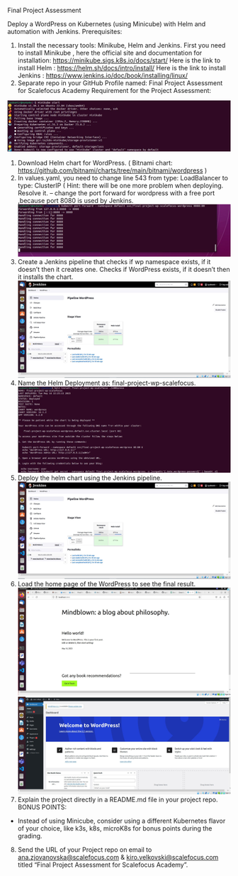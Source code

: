 Final Project Assessment

Deploy a WordPress on Kubernetes (using Minicube) with Helm and
automation with Jenkins.
Prerequisites:
1. Install the necessary tools: Minikube, Helm and Jenkins.
First you need to install Minikube , here the official site and documentation for installation: https://minikube.sigs.k8s.io/docs/start/
Here is the link to install Helm :  https://helm.sh/docs/intro/install/
Here is the link to install Jenkins :  https://www.jenkins.io/doc/book/installing/linux/
2. Separate repo in your GitHub Profile named: Final Project Assessment for Scalefocus Academy
Requirement for the Project Assessment:

![img1](imgs/start.JPG)
 
1. Download Helm chart for WordPress. ( Bitnami chart:
https://github.com/bitnami/charts/tree/main/bitnami/wordpress )
2. In values.yaml, you need to change line 543 from type: LoadBalancer to type: ClusterIP ( Hint: there
will be one more problem when deploying. Resolve it. – change the port forward for wordpress with a free port ,because port 8080 is used by Jenkins.
 ![img2](imgs/port.JPG)
3. Create a Jenkins pipeline that checks if wp namespace exists, if it doesn’t then it creates one.
Checks if WordPress exists, if it doesn’t then it installs the chart.
 ![img3](imgs/jenkins.JPG)
4. Name the Helm Deployment as: final-project-wp-scalefocus.
 ![img4](imgs/helm.JPG)
5. Deploy the helm chart using the Jenkins pipeline.
 ![img5](imgs/jenkins.JPG)
6. Load the home page of the WordPress to see the final result.
 ![img6](imgs/wordpress.JPG)
 ![img7](imgs/wordpress1.JPG)
7. Explain the project directly in a README.md file in your project repo.
BONUS POINTS:
- Instead of using Minicube, consider using a different Kubernetes flavor of your choice, like k3s, k8s,
microK8s for bonus points during the grading.
8. Send the URL of your Project repo on email to ana.zjovanovska@scalefocus.com &
kiro.velkovski@scalefocus.com titled “Final Project Assessment for Scalefocus Academy”.
